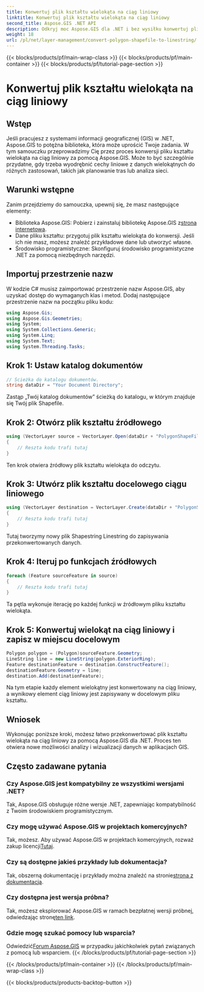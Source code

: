 ```yaml
---
title: Konwertuj plik kształtu wielokąta na ciąg liniowy
linktitle: Konwertuj plik kształtu wielokąta na ciąg liniowy
second_title: Aspose.GIS .NET API
description: Odkryj moc Aspose.GIS dla .NET i bez wysiłku konwertuj pliki kształtów wielokątnych na ciągi liniowe. Przyspiesz rozwój swojego GIS już dziś!
weight: 18
url: /pl/net/layer-management/convert-polygon-shapefile-to-linestring/
---
```


{{< blocks/products/pf/main-wrap-class >}}
{{< blocks/products/pf/main-container >}}
{{< blocks/products/pf/tutorial-page-section >}}

# Konwertuj plik kształtu wielokąta na ciąg liniowy

## Wstęp
Jeśli pracujesz z systemami informacji geograficznej (GIS) w .NET, Aspose.GIS to potężna biblioteka, która może uprościć Twoje zadania. W tym samouczku przeprowadzimy Cię przez proces konwersji pliku kształtu wielokąta na ciąg liniowy za pomocą Aspose.GIS. Może to być szczególnie przydatne, gdy trzeba wyodrębnić cechy liniowe z danych wielokątnych do różnych zastosowań, takich jak planowanie tras lub analiza sieci.
## Warunki wstępne
Zanim przejdziemy do samouczka, upewnij się, że masz następujące elementy:
-  Biblioteka Aspose.GIS: Pobierz i zainstaluj bibliotekę Aspose.GIS z[strona internetowa](https://releases.aspose.com/gis/net/).
- Dane pliku kształtu: przygotuj plik kształtu wielokąta do konwersji. Jeśli ich nie masz, możesz znaleźć przykładowe dane lub utworzyć własne.
- Środowisko programistyczne: Skonfiguruj środowisko programistyczne .NET za pomocą niezbędnych narzędzi.
## Importuj przestrzenie nazw
W kodzie C# musisz zaimportować przestrzenie nazw Aspose.GIS, aby uzyskać dostęp do wymaganych klas i metod. Dodaj następujące przestrzenie nazw na początku pliku kodu:
```csharp
using Aspose.Gis;
using Aspose.Gis.Geometries;
using System;
using System.Collections.Generic;
using System.Linq;
using System.Text;
using System.Threading.Tasks;
```
## Krok 1: Ustaw katalog dokumentów
```csharp
// Ścieżka do katalogu dokumentów.
string dataDir = "Your Document Directory";
```
Zastąp „Twój katalog dokumentów” ścieżką do katalogu, w którym znajduje się Twój plik Shapefile.
## Krok 2: Otwórz plik kształtu źródłowego
```csharp
using (VectorLayer source = VectorLayer.Open(dataDir + "PolygonShapeFile.shp", Drivers.Shapefile))
{
    // Reszta kodu trafi tutaj
}
```
Ten krok otwiera źródłowy plik kształtu wielokąta do odczytu.
## Krok 3: Utwórz plik kształtu docelowego ciągu liniowego
```csharp
using (VectorLayer destination = VectorLayer.Create(dataDir + "PolygonShapeFileToLineShapeFile_out.shp", Drivers.Shapefile))
{
    // Reszta kodu trafi tutaj
}
```
Tutaj tworzymy nowy plik Shapestring Linestring do zapisywania przekonwertowanych danych.
## Krok 4: Iteruj po funkcjach źródłowych
```csharp
foreach (Feature sourceFeature in source)
{
    // Reszta kodu trafi tutaj
}
```
Ta pętla wykonuje iterację po każdej funkcji w źródłowym pliku kształtu wielokąta.
## Krok 5: Konwertuj wielokąt na ciąg liniowy i zapisz w miejscu docelowym
```csharp
Polygon polygon = (Polygon)sourceFeature.Geometry;
LineString line = new LineString(polygon.ExteriorRing);
Feature destinationFeature = destination.ConstructFeature();
destinationFeature.Geometry = line;
destination.Add(destinationFeature);
```
Na tym etapie każdy element wielokątny jest konwertowany na ciąg liniowy, a wynikowy element ciąg liniowy jest zapisywany w docelowym pliku kształtu.
## Wniosek
Wykonując poniższe kroki, możesz łatwo przekonwertować plik kształtu wielokąta na ciąg liniowy za pomocą Aspose.GIS dla .NET. Proces ten otwiera nowe możliwości analizy i wizualizacji danych w aplikacjach GIS.

## Często zadawane pytania
### Czy Aspose.GIS jest kompatybilny ze wszystkimi wersjami .NET?
Tak, Aspose.GIS obsługuje różne wersje .NET, zapewniając kompatybilność z Twoim środowiskiem programistycznym.
### Czy mogę używać Aspose.GIS w projektach komercyjnych?
 Tak, możesz. Aby używać Aspose.GIS w projektach komercyjnych, rozważ zakup licencji[Tutaj](https://purchase.aspose.com/buy).
### Czy są dostępne jakieś przykłady lub dokumentacja?
 Tak, obszerną dokumentację i przykłady można znaleźć na stronie[strona z dokumentacją](https://reference.aspose.com/gis/net/).
### Czy dostępna jest wersja próbna?
 Tak, możesz eksplorować Aspose.GIS w ramach bezpłatnej wersji próbnej, odwiedzając stronę[ten link](https://releases.aspose.com/).
### Gdzie mogę szukać pomocy lub wsparcia?
 Odwiedzić[Forum Aspose.GIS](https://forum.aspose.com/c/gis/33) w przypadku jakichkolwiek pytań związanych z pomocą lub wsparciem.
{{< /blocks/products/pf/tutorial-page-section >}}

{{< /blocks/products/pf/main-container >}}
{{< /blocks/products/pf/main-wrap-class >}}

{{< blocks/products/products-backtop-button >}}
